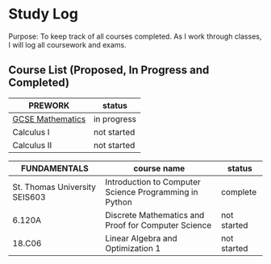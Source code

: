 # Study Log

Purpose: To keep track of all courses completed. As I work through classes, I will log all coursework and exams.

## Course List (Proposed, In Progress and Completed)

| PREWORK | status |
| -- | --|
| [GCSE Mathematics](https://github.com/MIT-OpenCourseware/Math-Prework/blob/main/GCSE_Mathematics.md) | in progress |
| Calculus I | not started |
|  Calculus II | not started |

|FUNDAMENTALS | course name | status |
| --- | --- | --- |
| St. Thomas University SEIS603 | Introduction to Computer Science Programming in Python | complete |
| 6.120A | Discrete Mathematics and Proof for Computer Science |not started |
| 18.C06 | Linear Algebra and Optimization 1 | not started |
